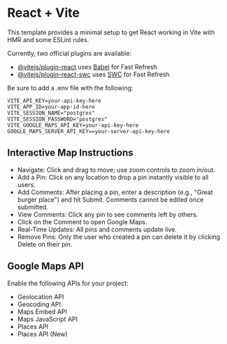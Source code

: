 # React + Vite

This template provides a minimal setup to get React working in Vite with HMR and some ESLint rules.

Currently, two official plugins are available:

- [@vitejs/plugin-react](https://github.com/vitejs/vite-plugin-react/blob/main/packages/plugin-react/README.md) uses [Babel](https://babeljs.io/) for Fast Refresh
- [@vitejs/plugin-react-swc](https://github.com/vitejs/vite-plugin-react-swc) uses [SWC](https://swc.rs/) for Fast Refresh

Be sure to add a .env file with the following:
```
VITE_API_KEY=your-api-key-here
VITE_APP_ID=your-app-id-here
VITE_SESSION_NAME="postgres"
VITE_SESSION_PASSWORD="postgres"
VITE_GOOGLE_MAPS_API_KEY=your-api-key-here
GOOGLE_MAPS_SERVER_API_KEY==your-server-api-key-here
```

## Interactive Map Instructions
- Navigate: Click and drag to move; use zoom controls to zoom in/out.
- Add a Pin: Click on any location to drop a pin instantly visible to all users.
- Add Comments: After placing a pin, enter a description (e.g., "Great burger place") and hit Submit. Comments cannot be edited once submitted.
- View Comments: Click any pin to see comments left by others.
- Click on the Comment to open Google Maps.
- Real-Time Updates: All pins and comments update live.
- Remove Pins: Only the user who created a pin can delete it by clicking Delete on their pin.

## Google Maps API
Enable the following APIs for your project:
- Geolocation API
- Geocoding API
- Maps Embed API
- Maps JavaScript API
- Places API
- Places API (New)
